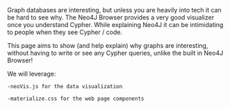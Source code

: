 Graph databases are interesting, but unless you are heavily into tech it can be hard to see why.
The Neo4J Browser provides a very good visualizer once you understand Cypher.
While explaining Neo4J it can be intimidating to people when they see Cypher / code.

This page aims to show (and help explain) why graphs are interesting, without having to
write or see any Cypher queries, unlike the built in Neo4J Browser!

We will leverage:

    -neoVis.js for the data visualization
    
    -materialize.css for the web page components

